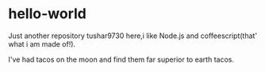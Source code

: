 # hello-world
Just another repository
tushar9730 here,i like Node.js and coffeescript(that' what i am made of!).


I've had tacos on the moon and find them far superior to earth tacos.
